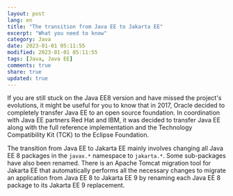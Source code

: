 ```yaml
---
layout: post
lang: en
title: "The transition from Java EE to Jakarta EE"
excerpt: "What you need to know"
category: Java
date: 2023-01-01 05:11:55
modified: 2023-01-01 05:11:55
tags: [Java, Java EE]
comments: true
share: true
updated: true
---
```



If you are still stuck on the Java EE8 version and have missed the project's evolutions, it might be useful for you to know that in 2017, Oracle decided to completely transfer Java EE to an open source foundation. In coordination with Java EE partners Red Hat and IBM, it was decided to transfer Java EE along with the full reference implementation and the Technology Compatibility Kit (TCK) to the Eclipse Foundation.

The transition from Java EE to Jakarta EE mainly involves changing all Java EE 8 packages in the `javax.*` namespace to `jakarta.*`. Some sub-packages have also been renamed. There is an Apache Tomcat migration tool for Jakarta EE that automatically performs all the necessary changes to migrate an application from Java EE 8 to Jakarta EE 9 by renaming each Java EE 8 package to its Jakarta EE 9 replacement.


